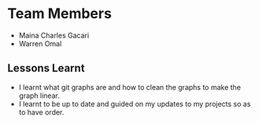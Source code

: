 # Team Members

- Maina Charles Gacari
- Warren Omal

## Lessons Learnt

- I learnt what git graphs are and how to clean the graphs to make the graph linear.
- I learnt to be up to date and guided on my updates to my projects so as to have order.

